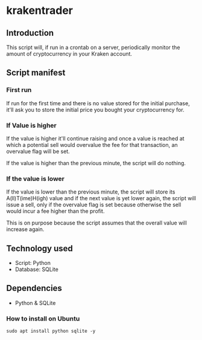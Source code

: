 # krakentrader

## Introduction
This script will, if run in a crontab on a server, periodically monitor the amount of cryptocurrency in your Kraken account.

## Script manifest
### First run
If run for the first time and there is no value stored for the initial purchase, it'll ask you to store the initial price you bought your cryptocurrency for.

### If Value is higher
If the value is higher it'll continue raising and once a value is reached at which a potential sell would overvalue the fee for that transaction, an overvalue flag will be set.

If the value is higher than the previous minute, the script will do nothing.

### If the value is lower
If the value is lower than the previous minute, the script will store its A(ll)T(ime)H(igh) value and if the next value is yet lower again, the script will issue a sell, only if the overvalue flag is set because otherwise the sell would incur a fee higher than the profit.

This is on purpose because the script assumes that the overall value will increase again.

## Technology used
* Script: Python
* Database: SQLite

## Dependencies
* Python & SQLite

### How to install on Ubuntu
```
sudo apt install python sqlite -y
```
